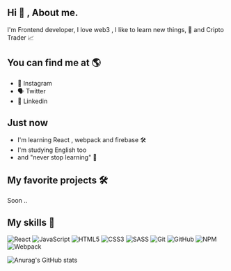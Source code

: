## Hi 👋 , About me.

I'm Frontend developer, I love web3 , I like to learn new things, 🧠 and Cripto Trader 📈

## You can find me at 🌎

- 🍂 Instagram 
- 🗣️ Twitter 
- 🔎 Linkedin

## Just now

- I'm learning React , webpack and firebase 🛠️
- I'm studying English too
- and "never stop learning" 📌

## My favorite projects 🛠️
 Soon ..


## My skills 🎯

![React](https://img.shields.io/badge/react-%2320232a.svg?style=for-the-badge&logo=css3&logoColor=white) ![JavaScript](https://img.shields.io/badge/javascript-%23323330.svg?style=for-the-badge&logo=javascript&logoColor=%23F7DF1E) ![HTML5](https://img.shields.io/badge/html5-%23E34F26.svg?style=for-the-badge&logo=html5&logoColor=white) ![CSS3](https://img.shields.io/badge/css3-%231572B6.svg?style=for-the-badge&logo=css3&logoColor=white) ![SASS](https://img.shields.io/badge/SASS-hotpink.svg?style=for-the-badge&logo=SASS&logoColor=white) ![Git](https://img.shields.io/badge/git-%23F05033.svg?style=for-the-badge&logo=git&logoColor=white) ![GitHub](https://img.shields.io/badge/github-%23121011.svg?style=for-the-badge&logo=github&logoColor=white) ![NPM](https://img.shields.io/badge/NPM-%23000000.svg?style=for-the-badge&logo=npm&logoColor=white) ![Webpack](https://img.shields.io/badge/webpack-%238DD6F9.svg?style=for-the-badge&logo=webpack&logoColor=black)

![Anurag's GitHub stats](https://github-readme-stats.vercel.app/api?username=devDarkuz&show_icons=true&theme=radical)
